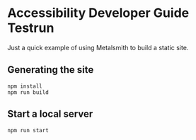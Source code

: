 # Accessibility Developer Guide Testrun

Just a quick example of using Metalsmith to build a static site.

## Generating the site

```
npm install
npm run build
```

## Start a local server

```
npm run start
```
